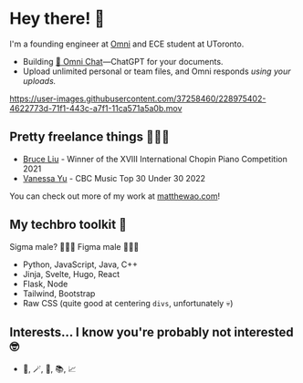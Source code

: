 # Hey there! 👋
I'm a founding engineer at [Omni](https://omnilabs.ai/) and ECE student at UToronto.

- Building [💬 Omni Chat](https://omnilabs.ai/chat)—ChatGPT for your documents. 
- Upload unlimited personal or team files, and Omni responds *using your uploads.*

https://user-images.githubusercontent.com/37258460/228975402-4622773d-71f1-443c-a7f1-11ca571a5a0b.mov

## Pretty freelance things 🧑🏻‍💻

- [Bruce Liu](https://bruceliu.matthewao.com) - Winner of the XVIII International
Chopin Piano Competition 2021 
- [Vanessa Yu](https://vanessayu.com) - CBC Music Top 30 Under 30 2022

You can check out more of my work at [matthewao.com](https://matthewao.com)!

## My techbro toolkit 💼

Sigma male? 🙅🏻‍♂️ Figma male 🙋🏻‍♂️ 

- Python, JavaScript, Java, C++
- Jinja, Svelte, Hugo, React
- Flask, Node
- Tailwind, Bootstrap
- Raw CSS (quite good at centering `divs`, unfortunately 💀)

## Interests... I know you're probably not interested 🤓

- 🎹, 🪄, 🤸, 📚, 📈 
